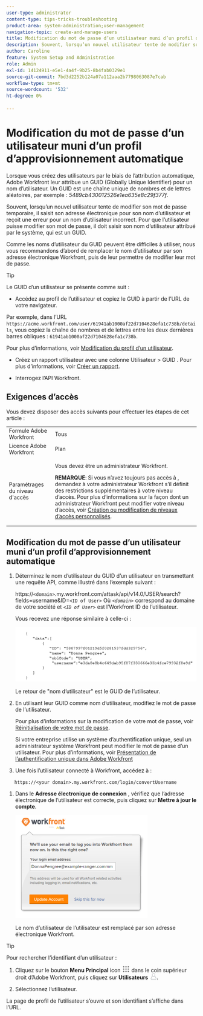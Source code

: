 ```yaml
---
user-type: administrator
content-type: tips-tricks-troubleshooting
product-area: system-administration;user-management
navigation-topic: create-and-manage-users
title: Modification du mot de passe d’un utilisateur muni d’un profil d’approvisionnement automatique
description: Souvent, lorsqu’un nouvel utilisateur tente de modifier son mot de passe temporaire, il saisit son adresse électronique et reçoit une erreur pour un nom d’utilisateur incorrect. Ils doivent saisir leur nom d’utilisateur attribué par le système, qui est leur identifiant global unique (GUID). Comme un GUID est difficile à mémoriser et à utiliser, nous vous recommandons de remplacer le nom d’utilisateur d’un nouvel utilisateur par son adresse électronique Workfront, puis de lui permettre de modifier son mot de passe.
author: Caroline
feature: System Setup and Administration
role: Admin
exl-id: 14124911-e5e1-4a4f-9b25-8b4fab0329e1
source-git-commit: 7bd3d2252b124a07a112aaa2b7798063087e7cab
workflow-type: tm+mt
source-wordcount: '532'
ht-degree: 0%

---
```


# Modification du mot de passe d’un utilisateur muni d’un profil d’approvisionnement automatique

Lorsque vous créez des utilisateurs par le biais de l’attribution automatique, Adobe Workfront leur attribue un GUID (Globally Unique Identifier) pour un nom d’utilisateur. Un GUID est une chaîne unique de nombres et de lettres aléatoires, par exemple : *5489cb430012526e1ea635e8c29f377f*.

Souvent, lorsqu’un nouvel utilisateur tente de modifier son mot de passe temporaire, il saisit son adresse électronique pour son nom d’utilisateur et reçoit une erreur pour un nom d’utilisateur incorrect. Pour que l’utilisateur puisse modifier son mot de passe, il doit saisir son nom d’utilisateur attribué par le système, qui est un GUID.

Comme les noms d’utilisateur du GUID peuvent être difficiles à utiliser, nous vous recommandons d’abord de remplacer le nom d’utilisateur par son adresse électronique Workfront, puis de leur permettre de modifier leur mot de passe.

>[!TIP]
>
>Le GUID d’un utilisateur se présente comme suit :
>
>* Accédez au profil de l’utilisateur et copiez le GUID à partir de l’URL de votre navigateur.
>
>  Par exemple, dans l’URL `https://acme.workfront.com/user/61941ab1000af22d7104628efa1c738b/details`, vous copiez la chaîne de nombres et de lettres entre les deux dernières barres obliques : `61941ab1000af22d7104628efa1c738b`.
>
>  Pour plus d’informations, voir [Modification du profil d’un utilisateur](../../../administration-and-setup/add-users/create-and-manage-users/edit-a-users-profile.md).
>
>* Créez un rapport utilisateur avec une colonne Utilisateur > GUID . Pour plus d’informations, voir [Créer un rapport](../../../reports-and-dashboards/reports/creating-and-managing-reports/create-report.md).
>
>* Interrogez l’API Workfront.
>


## Exigences d’accès

Vous devez disposer des accès suivants pour effectuer les étapes de cet article :

<table style="table-layout:auto"> 
 <col> 
 <col> 
 <tbody> 
  <tr> 
   <td role="rowheader">Formule Adobe Workfront</td> 
   <td>Tous</td> 
  </tr> 
  <tr> 
   <td role="rowheader">Licence Adobe Workfront</td> 
   <td>Plan</td> 
  </tr> 
  <tr> 
   <td role="rowheader">Paramétrages du niveau d'accès</td> 
   <td> <p>Vous devez être un administrateur Workfront.</p> <p><b>REMARQUE</b>: Si vous n’avez toujours pas accès à , demandez à votre administrateur Workfront s’il définit des restrictions supplémentaires à votre niveau d’accès. Pour plus d’informations sur la façon dont un administrateur Workfront peut modifier votre niveau d’accès, voir <a href="../../../administration-and-setup/add-users/configure-and-grant-access/create-modify-access-levels.md" class="MCXref xref">Création ou modification de niveaux d’accès personnalisés</a>.</p> </td> 
  </tr> 
 </tbody> 
</table>

## Modification du mot de passe d’un utilisateur muni d’un profil d’approvisionnement automatique

1. Déterminez le nom d’utilisateur du GUID d’un utilisateur en transmettant une requête API, comme illustré dans l’exemple suivant :

   https://`<domain>`.my.workfront.com/attask/api/v14.0/USER/search?fields=username&amp;ID=`<ID of User>` Où *`<domain>`* correspond au domaine de votre société et *`<ID of User>`* est l’Workfront ID de l’utilisateur.

   Vous recevez une réponse similaire à celle-ci :

   ![](assets/get-guid.png)

   Le retour de &quot;nom d’utilisateur&quot; est le GUID de l’utilisateur.

1. En utilisant leur GUID comme nom d’utilisateur, modifiez le mot de passe de l’utilisateur.

   Pour plus d’informations sur la modification de votre mot de passe, voir [Réinitialisation de votre mot de passe](../../../workfront-basics/manage-your-account-and-profile/managing-your-workfront-account/reset-your-password.md).

   Si votre entreprise utilise un système d’authentification unique, seul un administrateur système Workfront peut modifier le mot de passe d’un utilisateur. Pour plus d’informations, voir [Présentation de l’authentification unique dans Adobe Workfront](../../../administration-and-setup/add-users/single-sign-on/sso-in-workfront.md)

1. Une fois l’utilisateur connecté à Workfront, accédez à :

```
   https://<your domain>.my.workfront.com/login/convertUsername
```

1. Dans le **Adresse électronique de connexion** , vérifiez que l’adresse électronique de l’utilisateur est correcte, puis cliquez sur **Mettre à jour le compte**.

   ![](assets/guidusername-350x272.png)

   Le nom d’utilisateur de l’utilisateur est remplacé par son adresse électronique Workfront.

>[!TIP]
>
>Pour rechercher l’identifiant d’un utilisateur :
>
>1. Cliquez sur le bouton **Menu Principal** icon ![](assets/main-menu-icon.png) dans le coin supérieur droit d’Adobe Workfront, puis cliquez sur **Utilisateurs** ![](assets/users-icon-in-main-menu.png).
>
>1. Sélectionnez l’utilisateur.
>
>   La page de profil de l’utilisateur s’ouvre et son identifiant s’affiche dans l’URL.
